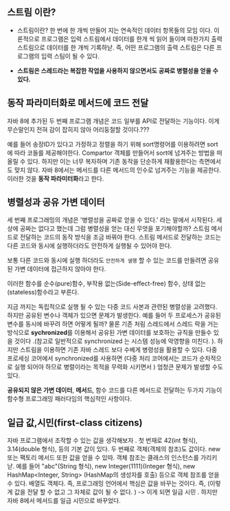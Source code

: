 ## 스트림 이란? 
- 스트림이란? 한 번에 한 개씩 만들어 지는 연속적인 데이터 항목들의 모임 이다.
이론적으로 프로그램은 입력 스트림에서 데이터를 한개 씩 읽어 들이며 마찬가지 출력 스트림으로 데이터를 한 개씩 기록하낟. 즉, 어떤 프로그램의 출력 스트림은 다른 프로그램의 입력 스팀이 될 수 있다.

- **스트림은 스레드라는 복잡한 작업을 사용하지 않으면서도 공짜로 병렬성을 얻을 수 있다.**

## 동작 파라미터화로 메서드에 코드 전달 
자바 8에 추가된 두 번째 프로그램 개념은 코드 일부를 API로 전달하는 기능이다. 이게 무슨말인지 전혀 감이 잡히지 않아 어리둥절할 것이다.???

예를 들어 송장ID가 있다고 가정하고 정렬을 하기 위해 sort명령어를 이용하려면 sort에 따라 코들를 제공해야한다. Compartor 객체를 만들어서 sort에 넘겨주는 방법을 떠올릴 수 있다. 
하지만 이는 너무 복자하며 기존 동작을 단순하게 재활용한다는 측면에서도 맞지 않다. 자바 8에서는 메서드를 다른 메서드의 인수로 넘겨주는 기능을 제공한다. 
이러한 것을 **동작 파라미터화**라고 한다. 

## 병렬성과 공유 가변 데이터 
세 번째 프로그래밍의 개념은 '병렬성을 공짜로 얻을 수 있다.' 라는 말에서 시작된다. 세상에 공짜는 없다고 했는데 그럼 병렬성을 얻는 대신 무엇을 포기해야할까? 스트림 메서드로 전달하는 코드의 동작 방식을 조금 바꿔야  한다.  스트림 메서드로 전달하는 코드는 다른 코드와 동시에 실행하더라도 안전하게 실행될 수 있어야 한다.

보통 다른 코드와 동시에 실행 하더라도 `안전하게 샐행` 할 수 있는 코드를 만들려면 공유된 가변 데이터에 접근하지 않아야 한다. 

이러한 함수를 순수(pure)함수, 부작용 없는(Side-effect-free) 함수, 상태 없는(stateless)함수라고 부른다.


지금 까지는 독립적으로 실행 될 수 있는 다중 코드 사본과 관련된 병렬성을 고려했다. 하지만 공유된 변수나 객체가 있으면 문제가 발생한다. 예를 들어 두 프로세스가 공유된 변수를 동시에 바꾸려 하면 어떻게 될까? 물론 기존 처림 스레드에서 스레드 락을 거는 방식으로 **sychronized**를 이용해서 공유된 가변 데이터를 보호하는 규칙을 만들수 있을 것이다 .(참고로 일반적으로 synchronized 는 시스템 성능에 악영향을 미친다. ). 하지만 스트림을 이용하면 기존 자바 스레드 보다 수베게 병령성을 활용할 수 있다. 다중 프로세싱 코어에서 synchronized를 사용하면  (다중 처리 코어에서는 코드가 순차적으로 실행 되어야 하므로 병렬이라는 목적을 무력화 시키면서 ) 엄청큰 문제가 발생할 수도 있다.


**공유되지 않은 가변 데이터**, **메서드**, 함수 코드를 다른 메서드로 전달하는 두가지 기능이 함수형 프로그래밍 패러다임의 핵심적인 사항이다. 


## 일급 값,시민(first-class citizens)
자바  프로그램에서 조작할 수 있는 값을 생각해보자 . 첫 번재로 42(int 형식), 3.14(double 형식), 등의 기본 값이 있다. 두 번째로 객체(객체의 참조)도 값이다. new 또는 팩토리 메서드 또한 값을 얻을 수 있따. 객체 참조는 클래스의 인스턴스를 가리키낟. 예를 들어 "abc"(String 형식), new Integer(1111)(Integer 형식), new HashMap<Integer, String> (HashMap의 생성자를 호출) 등으로 객체 참조를 얻을 수 있다. 배열도 객체다. 즉, 프로그래밍 언어에서 핵심은 값을 바꾸는 것이다. 즉, (이렇게 값을 전달 할 수 없고 그 자체로 값이 될 수 없다. ) -> 이게 되면 일급 시민 .  하지만 자바 8에서 메서드를 일급 시민으로 바꾸었다. 






